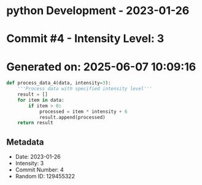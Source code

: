 ﻿# python Development - 2023-01-26
# Commit #4 - Intensity Level: 3
# Generated on: 2025-06-07 10:09:16
```python
def process_data_4(data, intensity=3):
    '''Process data with specified intensity level'''
    result = []
    for item in data:
        if item > 0:
            processed = item * intensity + 6
            result.append(processed)
    return result
```
## Metadata
- Date: 2023-01-26
- Intensity: 3
- Commit Number: 4
- Random ID: 129455322
